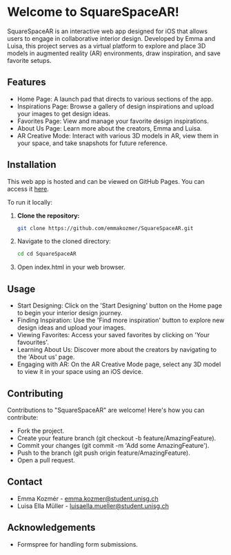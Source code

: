 # Welcome to SquareSpaceAR!
SquareSpaceAR is an interactive web app designed for iOS that allows users to engage in collaborative interior design. Developed by Emma and Luisa, this project serves as a virtual platform to explore and place 3D models in augmented reality (AR) environments, draw inspiration, and save favorite setups.

## Features
- Home Page: A launch pad that directs to various sections of the app.
- Inspirations Page: Browse a gallery of design inspirations and upload your images to get design ideas.
- Favorites Page: View and manage your favorite design inspirations.
- About Us Page: Learn more about the creators, Emma and Luisa.
- AR Creative Mode: Interact with various 3D models in AR, view them in your space, and take snapshots for future reference.

## Installation
This web app is hosted and can be viewed on GitHub Pages. You can access it [here](https://emmakozmer.github.io/SquareSpaceAR/).

To run it locally:

1. **Clone the repository:**
   ```bash
   git clone https://github.com/emmakozmer/SquareSpaceAR.git
2. Navigate to the cloned directory:
   ```bash
   cd cd SquareSpaceAR
3. Open index.html in your web browser.

## Usage
- Start Designing: Click on the 'Start Designing' button on the Home page to begin your interior design journey.
- Finding Inspiration: Use the 'Find more inspiration' button to explore new design ideas and upload your images.
- Viewing Favorites: Access your saved favorites by clicking on 'Your favourites'.
- Learning About Us: Discover more about the creators by navigating to the 'About us' page.
- Engaging with AR: On the AR Creative Mode page, select any 3D model to view it in your space using an iOS device.

## Contributing
Contributions to "SquareSpaceAR" are welcome! Here's how you can contribute:
- Fork the project.
- Create your feature branch (git checkout -b feature/AmazingFeature).
- Commit your changes (git commit -m 'Add some AmazingFeature').
- Push to the branch (git push origin feature/AmazingFeature).
- Open a pull request.

## Contact
- Emma Kozmér - emma.kozmer@student.unisg.ch
- Luisa Ella Müller - luisaella.mueller@student.unisg.ch

## Acknowledgements
- Formspree for handling form submissions.
